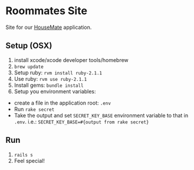 Roommates Site
==============

Site for our [HouseMate](//github.com/elsom25/roommates) application.

Setup (OSX)
-----------

1. install xcode/xcode developer tools/homebrew
2. `brew update`
3. Setup ruby: `rvm install ruby-2.1.1`
4. Use ruby: `rvm use ruby-2.1.1`
5. Install gems: `bundle install`
7. Setup you environment variables:
  - create a file in the application root: `.env`
  - Run `rake secret`
  - Take the output and set `SECRET_KEY_BASE` environment variable to that in `.env`. i.e.: `SECRET_KEY_BASE=#{output from rake secret}`

Run
---

1. `rails s`
2. Feel special!
